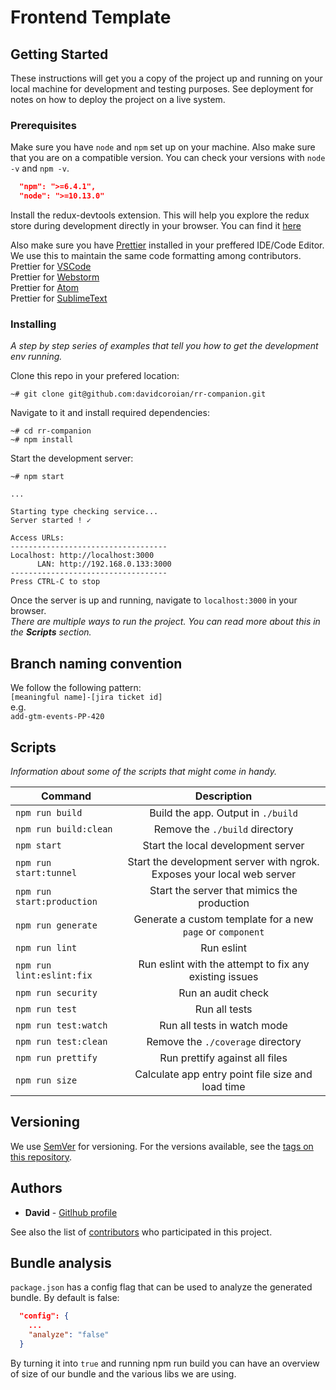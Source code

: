 # Frontend Template

## Getting Started

These instructions will get you a copy of the project up and running on your local machine for development and testing purposes. See deployment for notes on how to deploy the project on a live system.

### Prerequisites

Make sure you have `node` and `npm` set up on your machine. Also make sure that you are on a compatible version. You can check your versions with `node -v` and `npm -v`.

```json
  "npm": ">=6.4.1",
  "node": ">=10.13.0"
```

Install the redux-devtools extension. This will help you explore the redux store during development directly in your browser. You can find it [here](https://github.com/zalmoxisus/redux-devtools-extension)

Also make sure you have [Prettier](https://prettier.io/) installed in your preffered IDE/Code Editor. We use this to maintain the same code formatting among contributors.  
Prettier for [VSCode](https://github.com/prettier/prettier-vscode)  
Prettier for [Webstorm](https://prettier.io/docs/en/webstorm.html)  
Prettier for [Atom](https://github.com/prettier/prettier-atom)  
Prettier for [SublimeText](https://packagecontrol.io/packages/JsPrettier)

### Installing

_A step by step series of examples that tell you how to get the development env running._

Clone this repo in your prefered location:

```console
~# git clone git@github.com:davidcoroian/rr-companion.git
```

Navigate to it and install required dependencies:

```console
~# cd rr-companion
~# npm install
```

Start the development server:

```console
~# npm start

...

Starting type checking service...
Server started ! ✓

Access URLs:
-----------------------------------
Localhost: http://localhost:3000
      LAN: http://192.168.0.133:3000
-----------------------------------
Press CTRL-C to stop
```

Once the server is up and running, navigate to `localhost:3000` in your browser.  
_There are multiple ways to run the project. You can read more about this in the **Scripts** section._

## Branch naming convention

We follow the following pattern:  
`[meaningful name]-[jira ticket id]`  
e.g.  
`add-gtm-events-PP-420`

## Scripts

_Information about some of the scripts that might come in handy._

| Command                    |                              Description                               |
| -------------------------- | :--------------------------------------------------------------------: |
| `npm run build`            |                   Build the app. Output in `./build`                   |
| `npm run build:clean`      |                     Remove the `./build` directory                     |
| `npm start`                |                   Start the local development server                   |
| `npm run start:tunnel`     | Start the development server with ngrok. Exposes your local web server |
| `npm run start:production` |              Start the server that mimics the production               |
| `npm run generate`         |       Generate a custom template for a new `page` or `component`       |
| `npm run lint`             |                               Run eslint                               |
| `npm run lint:eslint:fix`  |         Run eslint with the attempt to fix any existing issues         |
| `npm run security`         |                           Run an audit check                           |
| `npm run test`             |                             Run all tests                              |
| `npm run test:watch`       |                      Run all tests in watch mode                       |
| `npm run test:clean`       |                   Remove the `./coverage` directory                    |
| `npm run prettify`         |                     Run prettify against all files                     |
| `npm run size`             |           Calculate app entry point file size and load time            |

## Versioning

We use [SemVer](http://semver.org/) for versioning. For the versions available, see the [tags on this repository](https://github.com/davidcoroian/rr-companion/tags).

## Authors

- **David** - [Gitlhub profile](https://github.com/davidcoroian)

See also the list of [contributors](https://github.com/davidcoroian/rr-companion/graphs/contributors) who participated in this project.

## Bundle analysis

`package.json` has a config flag that can be used to analyze the generated bundle. By default is false:

```json
  "config": {
    ...
    "analyze": "false"
  }
```

By turning it into `true` and running npm run build you can have an overview of size of our bundle and the various libs we are using.
